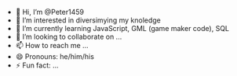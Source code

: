 - 👋 Hi, I’m @Peter1459
- 👀 I’m interested in diversimying my knoledge
- 🌱 I’m currently learning JavaScript, GML (game maker code), SQL
- 💞️ I’m looking to collaborate on ...
- 📫 How to reach me ...
- 😄 Pronouns: he/him/his
- ⚡ Fun fact: ...

<!---
Peter1459/Peter1459 is a ✨ special ✨ repository because its `README.md` (this file) appears on your GitHub profile.
You can click the Preview link to take a look at your changes.
--->
